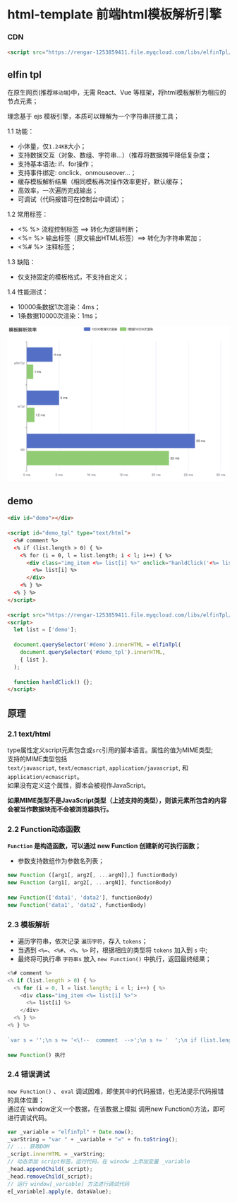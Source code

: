 # html-template 前端html模板解析引擎

### CDN
```html
<script src="https://rengar-1253859411.file.myqcloud.com/libs/elfinTpl/1.0.0/index.min.js"></script>
```

## elfin tpl

在原生网页(推荐`移动端`)中，无需 React、Vue 等框架，将html模板解析为相应的节点元素；

理念基于 ejs 模板引擎，本质可以理解为一个字符串拼接工具；

1.1 功能：
- 小体量，仅`1.24KB`大小；
- 支持数据交互（对象、数组、字符串...）（推荐将数据摊平降低复杂度；
- 支持基本语法: if、for操作；
- 支持事件绑定: onclick、onmouseover...；
- 缓存模板解析结果（相同模板再次操作效率更好，默认缓存；
- 高效率，一次遍历完成输出；
- 可调试（代码报错可在控制台中调试）；

1.2 常用标签：
- <% %> 流程控制标签 ==> 转化为逻辑判断；
- <%= %> 输出标签（原文输出HTML标签）==> 转化为字符串累加；
- <%# %> 注释标签；

1.3 缺陷：
- 仅支持固定的模板格式，不支持自定义；

1.4 性能测试：

- 10000条数据1次渲染：4ms；
- 1条数据10000次渲染：1ms；

![性能对比](./elfin-demo/bar-y-category.png)

## demo
```html
<div id="demo"></div>

<script id="demo_tpl" type="text/html">
  <%# comment %>
  <% if (list.length > 0) { %>
    <% for (i = 0, l = list.length; i < l; i++) { %>
      <div class="img_item <%= list[i] %>" onclick="hanldClick('<%= list[i] %>')">
        <%= list[i] %>
      </div>
    <% } %>
  <% } %>
</script>

<script src="https://rengar-1253859411.file.myqcloud.com/libs/elfinTpl/1.0.0/index.min.js"></script>
<script>
  let list = ['demo'];

  document.querySelector('#demo').innerHTML = elfinTpl(
    document.querySelector('#demo_tpl').innerHTML,
    { list },
  );

  function hanldClick() {};
</script>
```

## 原理

### 2.1 text/html
type属性定义script元素包含或`src`引用的脚本语言。属性的值为MIME类型; <br/>
支持的MIME类型包括`text/javascript`, `text/ecmascript`, `application/javascript`, 和`application/ecmascript`。<br/>
如果没有定义这个属性，脚本会被视作JavaScript。

<b>如果MIME类型不是JavaScript类型（上述支持的类型），则该元素所包含的内容会被当作数据块而不会被浏览器执行。</b>

### 2.2 Function动态函数
**`Function` 是构造函数，可以通过 new Function 创建新的可执行函数；**

- 参数支持数组作为参数名列表；

```jsx
new Function ([arg1[, arg2[, ...argN]],] functionBody)
new Function (arg1[, arg2[, ...argN]], functionBody)

new Function(['data1', 'data2'], functionBody)
new Function('data1', 'data2', functionBody)
```
### 2.3 模板解析
- 遍历字符串，依次记录 `遍历字符`，存入 `tokens`；
- 当遇到 `<%=`、`<%#`、`<%`、`%>` 时，根据相应的类型将 `tokens` 加入到 `s` 中;
- 最终将可执行串 `字符串s` 放入 `new Function()` 中执行，返回最终结果；

```javascript
<%# comment %>
<% if (list.length > 0) { %>
  <% for (i = 0, l = list.length; i < l; i++) { %>
    <div class="img_item <%= list[i] %>">
      <%= list[i] %>
    </div>
  <% } %>
<% } %>

`var s = '';\n s += '<\!--  comment  -->';\n s += '  ';\n if (list.length > 0) { \n s += '    ';\n for (i = 0, l = list.length; i < l; i++) { \n s += '      <div class="img_item ';\n s +=  list[i] ;\n s += '">        ';\n s +=  list[i] ;\n s += '      </div>    ';\n } \n s += '  ';\n } \n ;\n return s;`

new Function() 执行
```

### 2.4 错误调试

`new Function()` 、 `eval` 调试困难，即使其中的代码报错，也无法提示代码报错的具体位置；<br/>
通过在 window定义一个数据，在该数据上模拟 调用new Function()方法，即可进行调试代码。

```javascript
var _variable = "elfinTpl" + Date.now();
_varString = "var " + _variable + "=" + fn.toString();
// ... 获取DOM
_script.innerHTML = _varString;
// 动态添加 script标签，运行代码，在 winodw 上添加变量 _variable
_head.appendChild(_script);
_head.removeChild(_script);
// 运行 window[_variable] 方法进行调试代码
e[_variable].apply(e, dataValue);
```

